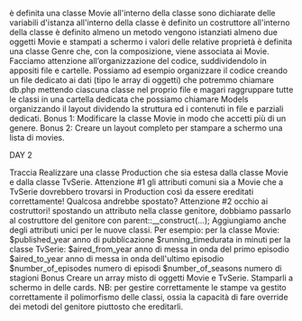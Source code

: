 è definita una classe Movie
all'interno della classe sono dichiarate delle variabili d'istanza
all'interno della classe è definito un costruttore
all'interno della classe è definito almeno un metodo
vengono istanziati almeno due oggetti Movie e stampati a schermo i valori delle relative proprietà
è definita una classe Genre che, con la composizione, viene associata ai Movie.
Facciamo attenzione all’organizzazione del codice, suddividendolo in appositi file e cartelle. Possiamo ad esempio organizzare il codice
creando un file dedicato ai dati (tipo le array di oggetti) che potremmo chiamare db.php
mettendo ciascuna classe nel proprio file e magari raggruppare tutte le classi in una cartella dedicata che possiamo chiamare Models
organizzando il layout dividendo la struttura ed i contenuti in file e parziali dedicati.
Bonus 1:
Modificare la classe Movie in modo che accetti più di un genere.
Bonus 2:
Creare un layout completo per stampare a schermo una lista di movies.

DAY 2

Traccia
Realizzare una classe Production che sia estesa dalla classe Movie e dalla classe TvSerie.
Attenzione #1
gli attributi comuni sia a Movie che a TvSerie dovrebbero trovarsi in Production così da essere ereditati correttamente! Qualcosa andrebbe spostato?
Attenzione #2
occhio ai costruttori! spostando un attributo nella classe genitore, dobbiamo passarlo al costruttore del genitore con parent::\_\_construct(...);
Aggiungiamo anche degli attributi unici per le nuove classi. Per esempio:
per la classe Movie:
$published_year anno di pubblicazione
$running_timedurata in minuti
per la classe TvSerie:
$aired_from_year anno di messa in onda del primo episodio
$aired_to_year anno di messa in onda dell'ultimo episodio
$number_of_episodes numero di episodi
$number_of_seasons numero di stagioni
Bonus
Creare un array misto di oggetti Movie e TvSerie. Stamparli a schermo in delle cards.
NB: per gestire correttamente le stampe va gestito correttamente il polimorfismo delle classi, ossia la capacità di fare override dei metodi del genitore piuttosto che ereditarli.
